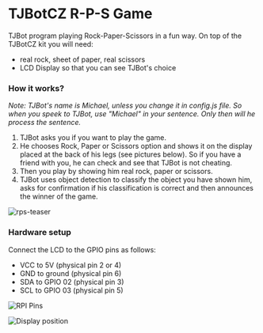 # TJBotCZ R-P-S Game

TJBot program playing Rock-Paper-Scissors in a fun way. On top of the TJBotCZ kit you will need:

* real rock, sheet of paper, real scissors
* LCD Display so that you can see TJBot's choice

### How it works?

_Note: TJBot's name is Michael, unless you change it in config.js file. So when you speek to TJBot, use "Michael" in your sentence. Only then will he process the sentence._

1. TJBot asks you if you want to play the game.
2. He chooses Rock, Paper or Scissors option and shows it on the display placed at the back of his legs (see pictures below). So if you have a friend with you, he can check and see that TJBot is not cheating.
3. Then you play by showing him real rock, paper or scissors.
4. TJBot uses object detection to classify the object you have shown him, asks for confirmation if his classification is correct and then announces the winner of the game.

![rps-teaser](https://raw.githubusercontent.com/tjbotcz/manuals/master/images/rps-teaser.jpg)

### Hardware setup

Connect the LCD to the GPIO pins as follows:
* VCC to 5V (physical pin 2 or 4)
* GND to ground (physical pin 6)
* SDA to GPIO 02 (physical pin 3)
* SCL to GPIO 03 (physical pin 5)

![RPI Pins](https://raw.githubusercontent.com/tjbotcz/manuals/master/images/rpi_pins.png)


![Display position](https://raw.githubusercontent.com/tjbotcz/manuals/master/images/rps-display.jpg)
